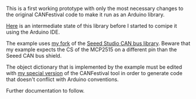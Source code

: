 This is a first working prototype with only the most necessary changes to the original CANFestival code to make it run as an Arduino library.

[Here](https://github.com/jgeisler0303/AGCON/tree/master/Software/Arduino) is an intermediate state of this library before I started to comipe it using the Arduino IDE.

The example uses [my fork](https://github.com/jgeisler0303/CAN_BUS_Shield) of the [Seeed Studio CAN bus library](https://github.com/Seeed-Studio/CAN_BUS_Shield). Beware that my example expects the CS of the MCP2515 on a different pin than the Seeed CAN bus shield.

The object dictionary that is implemented by the example must be edited with [my special version](https://github.com/jgeisler0303/AGCON/tree/master/Software/CanFestival/objdictgen) of the CANFestival tool in order to generate code that doesn't conflict with Arduino conventions.

Further documentation to follow.
